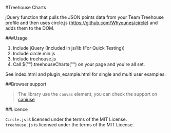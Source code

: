 #Treehouse Charts

jQuery function that pulls the JSON points data from your Team Treehouse profile and then uses circle.js (https://github.com/Whyounes/circle) and adds them to the DOM.

###Usage

1. Include jQuery (Included in js/lib (For Quick Testing))
2. Include circle.min.js
3. Include treehouse.js 
4. Call $("<some element>").treehouseCharts("<username>")  on your page and you're all set.

See index.html and plugin_example.html for single and multi user examples.

##Browser support

> The library use the `canvas` element, you can check the support on [caniuse](http://caniuse.com/#search=canvas)

##Licence

`Circle.js` is licensed under the terms of the MIT License.  
`treehouse.js` is licensed under the terms of the MIT License.


